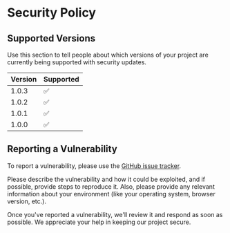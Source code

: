 # Security Policy

## Supported Versions

Use this section to tell people about which versions of your project are
currently being supported with security updates.

| Version | Supported          |
| ------- | ------------------ |
| 1.0.3   | :white_check_mark: |
| 1.0.2   | :white_check_mark: |
| 1.0.1   | :white_check_mark: |
| 1.0.0   | :white_check_mark: |

## Reporting a Vulnerability

To report a vulnerability, please use the [GitHub issue tracker](https://github.com/jstnate/notif-io/issues).

Please describe the vulnerability and how it could be exploited, and if possible, provide steps to reproduce it. Also, please provide any relevant information about your environment (like your operating system, browser version, etc.).

Once you've reported a vulnerability, we'll review it and respond as soon as possible. We appreciate your help in keeping our project secure.
